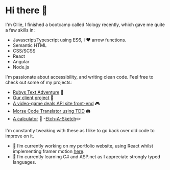 # Hi there 👋

I'm Ollie, I finished a bootcamp called Nology recently, which gave me quite a few skills in:

- Javascript/Typescript using ES6, I :heart: arrow functions.
- Semantic HTML
- CSS/SCSS
- React
- Angular
- Node.js

I'm passionate about accessibility, and writing clean code.
Feel free to check out some of my projects:

- [Rubys Text Adventure](https://github.com/Ocoldwell/rubyscakeadventuregame) 🐶
- [Our client project](https://github.com/Ocoldwell/KnoWaste) 💚
- [A video-game deals API site front-end](https://github.com/Ocoldwell/apichallenge2) 🎮
- [Morse Code Translator using TDD](https://github.com/Ocoldwell/morsecodetranslatorollie) 🖨️
- [A calculator](https://github.com/Ocoldwell/calculator-project) 🥧
-[Etch-A-Sketch](https://github.com/Ocoldwell/etchasketch):pencil2:

I'm constantly tweaking with these as I like to go back over old code to improve on it.

- 🔭  I’m currently working on my portfolio website, using React whilst implementing framer motion [here](https://github.com/Ocoldwell/React-portfolio).
- 🌱  I’m currently learning C# and ASP.net as I appreciate strongly typed languages.
